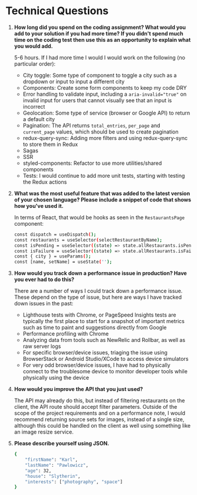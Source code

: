 # Technical Questions

1. **How long did you spend on the coding assignment? What would you add to your solution if you had more time? If you didn't spend much time on the coding test then use this as an opportunity to explain what you would add.**

   5-6 hours. If I had more time I would I would work on the following (no particular order):

   - City toggle: Some type of component to toggle a city such as a dropdown or input to input a different city
   - Components: Create some form components to keep my code DRY
   - Error handling to validate input, including a `aria-invalid="true"` on invalid input for users that cannot visually see that an input is incorrect
   - Geolocation: Some type of service (browser or Google API) to return a default city
   - Pagination: The API returns `total_entries`, `per_page` and `current_page` values, which should be used to create pagination
   - redux-query-sync: Adding more filters and using redux-query-sync to store them in Redux
   - Sagas
   - SSR
   - styled-components: Refactor to use more utilities/shared components
   - Tests: I would continue to add more unit tests, starting with testing the Redux actions

2. **What was the most useful feature that was added to the latest version of your chosen language? Please include a snippet of code that shows how you've used it.**

   In terms of React, that would be hooks as seen in the `RestaurantsPage` component:

   ```sh
   const dispatch = useDispatch();
   const restaurants = useSelector(selectRestaurantByName);
   const isPending = useSelector((state) => state.allRestaurants.isPending);
   const isFailure = useSelector((state) => state.allRestaurants.isFailure);
   const { city } = useParams();
   const [name, setName] = useState('');
   ```

3. **How would you track down a performance issue in production? Have you ever had to do this?**

   There are a number of ways I could track down a performance issue. These depend on the type of issue, but here are ways I have tracked down issues in the past:

   - Lighthouse tests with Chrome, or PageSpeed Insights tests are typically the first place to start for a snapshot of important metrics such as time to paint and suggestions directly from Google
   - Performance profiling with Chrome
   - Analyzing data from tools such as NewRelic and Rollbar, as well as raw server logs
   - For specific browser/device issues, triaging the issue using BrowserStack or Android Studio/XCode to access device simulators
   - For very odd browser/device issues, I have had to physically connect to the troublesome device to monitor developer tools while physically using the device

4. **How would you improve the API that you just used?**

   The API may already do this, but instead of filtering restaurants on the client, the API route should accept filter parameters. Outside of the scope of the project requirements and on a performance note, I would recommend returning source sets for images, instead of a single size, although this could be handled on the client as well using something like an image resize service.

5. **Please describe yourself using JSON.**

   ```sh
   {
       "firstName": "Karl",
       "lastName": "Pawlowicz",
       "age": 32,
       "house": "Slytherin",
       "interests": ["photography", "space"]
   }
   ```
